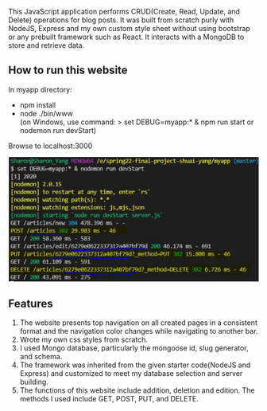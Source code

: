 This JavaScript application performs CRUD(Create, Read, Update, and Delete) operations for blog posts.
It was built from scratch purly with NodeJS, Express and my own custom style sheet without using bootstrap or any prebuilt framework such as React.
It interacts with a MongoDB to store and retrieve data.

## How to run this website

In myapp directory:

- npm install
- node ./bin/www
  <br>(on Windows, use command: > set DEBUG=myapp:\* & npm run start or nodemon run devStart)

Browse to localhost:3000

![](myapp/public/images/Capture.JPG)

## Features

1. The website presents top navigation on all created pages in a consistent format and the navigation color changes while navigating to another bar.
2. Wrote my own css styles from scratch.
3. I used Mongo database, particularly the mongoose id, slug generator, and schema.
4. The framework was inherited from the given starter code(NodeJS and Express) and customized to meet my database selection and server building.
5. The functions of this website include addition, deletion and edition. The methods I used include GET, POST, PUT, and DELETE.

